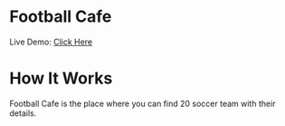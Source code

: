 # Football Cafe
Live Demo: [Click Here](https://condescending-jennings-abec49.netlify.app)

# How It Works
Football Cafe is the place where you can find 20 soccer team with their details.